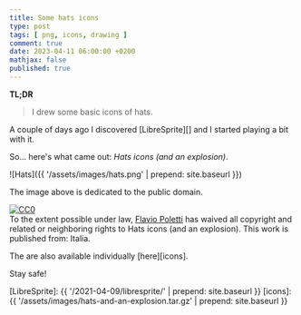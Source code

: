 ```yaml
---
title: Some hats icons
type: post
tags: [ png, icons, drawing ]
comment: true
date: 2023-04-11 06:00:00 +0200
mathjax: false
published: true
---
```


**TL;DR**

> I drew some basic icons of hats.

A couple of days ago I discovered [LibreSprite][] and I started playing a
bit with it.

So... here's what came out: *Hats icons (and an explosion)*.

![Hats]({{ '/assets/images/hats.png' | prepend: site.baseurl }})

The image above is dedicated to the public domain.

<p xmlns:dct="http://purl.org/dc/terms/" xmlns:vcard="http://www.w3.org/2001/vcard-rdf/3.0#">
  <a rel="license"
     href="http://creativecommons.org/publicdomain/zero/1.0/">
    <img src="https://licensebuttons.net/p/zero/1.0/80x15.png" style="border-style: none;" alt="CC0" />
  </a>
  <br />
  To the extent possible under law,
  <a rel="dct:publisher"
     href="https://etoobusy.polettix.it/">
    <span property="dct:title">Flavio Poletti</span></a>
  has waived all copyright and related or neighboring rights to
  <span property="dct:title">Hats icons (and an explosion)</span>.
This work is published from:
<span property="vcard:Country" datatype="dct:ISO3166"
      content="IT" about="https://etoobusy.polettix.it/">
  Italia</span>.
</p>

The are also available individually [here][icons].

Stay safe!

[LibreSprite]: {{ '/2021-04-09/libresprite/' | prepend: site.baseurl }}
[icons]:  {{ '/assets/images/hats-and-an-explosion.tar.gz' | prepend: site.baseurl }}
